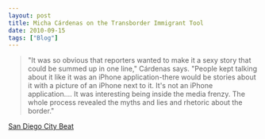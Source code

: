 ```yaml
---
layout: post
title: Micha Cárdenas on the Transborder Immigrant Tool
date: 2010-09-15
tags: ["Blog"]
---
```


> "It was so obvious that reporters wanted to make it a sexy story that could be summed up in one line," Cárdenas says. "People kept talking about it like it was an iPhone application-there would be stories about it with a picture of an iPhone next to it. It's not an iPhone application.... It was interesting being inside the media frenzy. The whole process revealed the myths and lies and rhetoric about the border."

[San Diego City Beat](http://www.sdcitybeat.com/sandiego/print-article-8159-print.html)